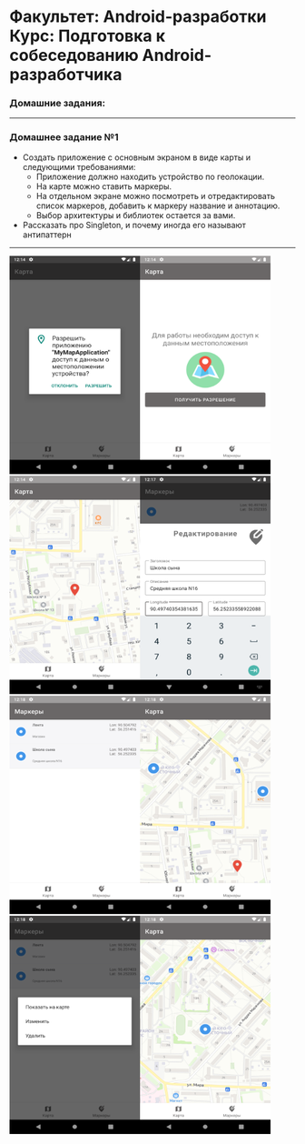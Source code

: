 # Факультет: Android-разработки<br>Курс: Подготовка к собеседованию Android-разработчика

### Домашние задания:
---
### Домашнее задание №1
- Создать приложение с основным экраном в виде карты и следующими требованиями:
  * Приложение должно находить устройство по геолокации.
  * На карте можно ставить маркеры.
  * На отдельном экране можно посмотреть и отредактировать список маркеров, добавить к маркеру название и аннотацию.
  * Выбор архитектуры и библиотек остается за вами.
- Рассказать про Singleton, и почему иногда его называют антипаттерн

---
<img src="screenshots/1.png" width="230" height="384" /><img src="screenshots/2.png" width="230" height="384" />
<img src="screenshots/3.png" width="230" height="384" /><img src="screenshots/4.png" width="230" height="384" />
<img src="screenshots/5.png" width="230" height="384" /><img src="screenshots/6.png" width="230" height="384" />
<img src="screenshots/7.png" width="230" height="384" /><img src="screenshots/8.png" width="230" height="384" />